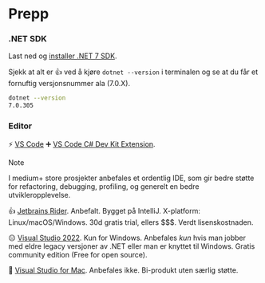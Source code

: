 # Prepp

### .NET SDK

Last ned og [installer .NET 7 SDK](https://dotnet.microsoft.com/download).

Sjekk at alt er 👍 ved å kjøre `dotnet --version` i terminalen og se at du får et fornuftig versjonsnummer ala (7.0.X).

```bash
dotnet --version
7.0.305
```

### Editor

⚡️ [VS Code](https://code.visualstudio.com/Download) ➕ [VS Code C# Dev Kit Extension](https://marketplace.visualstudio.com/items?itemName=ms-dotnettools.csdevkit).

> [!NOTE]
> I medium+ store prosjekter anbefales et ordentlig IDE, som gir bedre støtte for refactoring, debugging, profiling, og generelt en bedre utvikleropplevelse.

👍 [Jetbrains Rider](https://www.jetbrains.com/rider/download/#section=mac). Anbefalt. Bygget på IntelliJ. X-platform: Linux/macOS/Windows. 30d gratis trial, ellers $$$. Verdt lisenskostnaden.

😐 [Visual Studio 2022](https://visualstudio.microsoft.com/vs/). Kun for Windows. Anbefales _kun_ hvis man jobber med eldre legacy versjoner av .NET eller man er knyttet til Windows. Gratis community edition (Free for open source).

🫠 [Visual Studio for Mac](https://visualstudio.microsoft.com/vs/mac/). Anbefales ikke. Bi-produkt uten særlig støtte.
